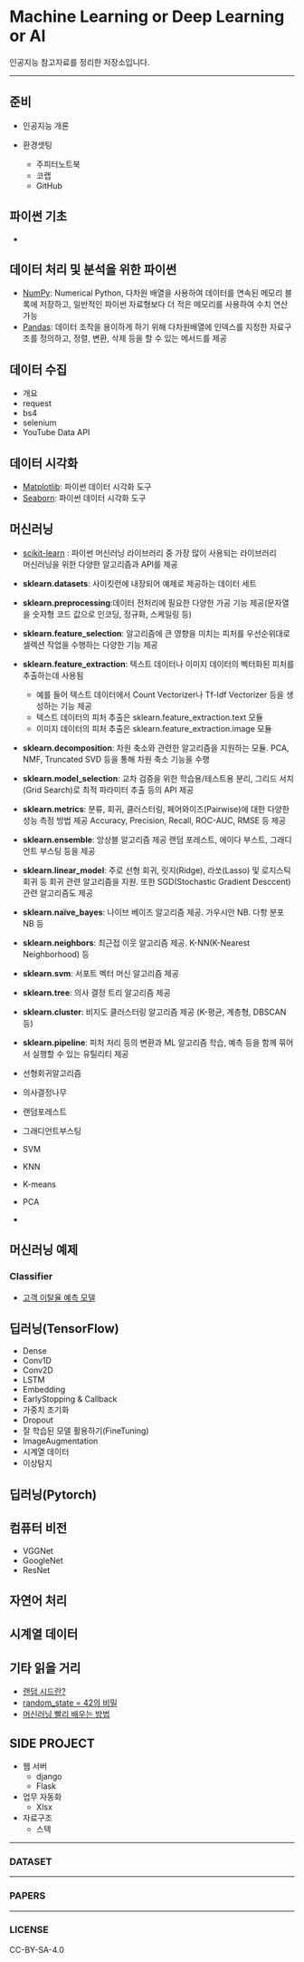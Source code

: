 # **Machine Learning or Deep Learning or AI**



인공지능 참고자료를 정리한 저장소입니다. 

------
## 준비

  - 인공지능 개론

  - 환경셋팅

    - 주피터노트북
    - 코랩
    - GitHub

## 파이썬 기초

  - 

## 데이터 처리 및 분석을 위한 파이썬
- [NumPy](https://numpy.org/): Numerical Python, 다차원 배열을 사용하여 데이터를 연속된 메모리 블록에 저장하고, 일반적인 파이썬 자료형보다 더 적은 메모리를 사용하여 수치 연산 가능
- [Pandas](https://pandas.pydata.org/): 데이터 조작을 용이하게 하기 위해 다차원배열에 인덱스를 지정한 자료구조를 정의하고,  정렬, 변환, 삭제 등을 할 수 있는 메서드를 제공

## 데이터 수집
  - 개요
  - request
  - bs4
  - selenium
  - YouTube Data API


## 데이터 시각화
  - [Matplotlib](https://matplotlib.org/): 파이썬 데이터 시각화 도구
  - [Seaborn](https://seaborn.pydata.org/index.html): 파이썬 데이터 시각화 도구

## 머신러닝
  - [scikit-learn](https://scikit-learn.org/) : 파이썬 머신러닝 라이브러리 중 가장 많이 사용되는 라이브러리<br />머신러닝을 위한 다양한 알고리즘과 API를 제공
  - **sklearn.datasets**: 사이킷런에 내장되어  예제로 제공하는 데이터 세트 
  - **sklearn.preprocessing**:데이터 전처리에 필요한  다양한 가공 기능 제공(문자열을 숫자형 코드  값으로 인코딩, 정규화, 스케일링  등)
  - **sklearn.feature_selection**: 알고리즘에  큰 영향을 미치는 피처를 우선순위대로 셀렉션 작업을  수행하는 다양한 기능 제공
  - **sklearn.feature_extraction**: 텍스트  데이터나 이미지 데이터의 벡터화된 피처를  추출하는데 사용됨
    - 예를  들어 텍스트 데이터에서 Count Vectorizer나  Tf-Idf Vectorizer 등을  생성하는 기능 제공
    - 텍스트  데이터의 피처 추출은 sklearn.feature_extraction.text 모듈
    - 이미지  데이터의 피처 추출은 sklearn.feature_extraction.image 모듈
  - **sklearn.decomposition**: 차원  축소와 관련한 알고리즘을 지원하는 모듈.  PCA, NMF, Truncated SVD 등을  통해 차원 축소 기능을 수행
  - **sklearn.model_selection**: 교차  검증을 위한 학습용/테스트용  분리, 그리드 서치(Grid Search)로  최적 파라미터 추출 등의 API 제공
  - **sklearn.metrics**: 분류, 회귀, 클러스터링, 페어와이즈(Pairwise)에  대한 다양한 성능 측정 방법 제공  Accuracy, Precision, Recall,  ROC-AUC, RMSE 등 제공
  - **sklearn.ensemble**: 앙상블  알고리즘 제공  랜덤 포레스트, 에이다 부스트, 그래디언트 부스팅 등을  제공
  - **sklearn.linear_model**: 주로  선형 회귀, 릿지(Ridge), 라쏘(Lasso) 및 로지스틱 회귀  등 회귀 관련 알고리즘을 지원. 또한 SGD(Stochastic Gradient Desccent) 관련  알고리즘도 제공
  - **sklearn.naïve_bayes**: 나이브 베이즈 알고리즘  제공. 가우시안 NB. 다항  분포 NB 등
  - **sklearn.neighbors**: 최근접 이웃  알고리즘 제공. K-NN(K-Nearest Neighborhood) 등
  - **sklearn.svm**: 서포트 벡터  머신 알고리즘 제공
  - **sklearn.tree**: 의사 결정  트리 알고리즘 제공
  - **sklearn.cluster**: 비지도 클러스터링 알고리즘  제공  (K-평균, 계층형, DBSCAN 등)
  - **sklearn.pipeline**: 피처  처리 등의 변환과 ML 알고리즘  학습, 예측  등을 함께 묶어서 실행할 수 있는 유틸리티 제공

  - 선형회귀알고리즘

  - 의사결정나무

  - 랜덤포레스트

  - 그래디언트부스팅

  - SVM

  - KNN

  - K-means

  - PCA

  - 
## 머신러닝 예제
### Classifier
- [고객 이탈율 예측 모델](https://github.com/zzhining/ml_basic/blob/main/customer_sales.ipynb)

## 딥러닝(TensorFlow)

  - Dense
  - Conv1D
  - Conv2D
  - LSTM
  - Embedding
  - EarlyStopping & Callback
  - 가중치 조기화
  - Dropout
  - 잘 학습된 모델 활용하기(FineTuning)
  - ImageAugmentation
  - 시계열 데이터
  - 이상탐지

## 딥러닝(Pytorch)

## 컴퓨터 비전

  - VGGNet
  - GoogleNet
  - ResNet

  

## 자연어 처리

## 시계열 데이터

##  기타 읽을 거리
- [랜덤 시드란?](https://namu.wiki/w/%EC%8B%9C%EB%93%9C#s-3)
- [random_state = 42의 비밀](https://ichi.pro/ko/random-state-42neun-mueos-ibnikka-237508473317227)
- [머신러닝 빨리 배우는 방법](https://www.youtube.com/watch?v=432p379XXMw)
  


## SIDE PROJECT

- 웹 서버
  - django
  - Flask
- 업무 자동화
  - Xlsx
- 자료구조
  - 스택

------

### DATASET

------



### PAPERS

------



### LICENSE

CC-BY-SA-4.0

